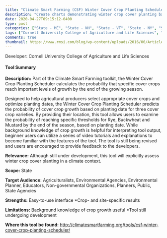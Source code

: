 ```yaml
---
title: "Climate Smart Farming (CSF) Winter Cover Crop Planting Scheduler"
description: "Create charts demonstrating winter crop cover planting based on crop variety (rye, buckwheat, and mustard)."
date: 2020-04-27T09:15:12-0400
type: post
categories: ["State - ME", "State - NH", "State - VT", "State - NY", "State - MA", "State - CT", "State - RI", "State - PA", "State - NJ", "State - DE", "State - MD", "State - DC", "State - VA", "State - WV", "State - OH", "State - KY", "view past/current conditions"]
tags: ["Cornell University College of Agriculture and Life Sciences", "ME", "NH", "VT", "NY", "MA", "CT", "RI", "PA", "NJ", "DE", "MD", "DC", "VA", "WV", "OH", "KY", "Agriculturalists", "Environmental Agencies", "Environmental Planner", "Educators", "Non-governmental Organizations", "Planners", "Public", "State Agencies"]
comments: true
thumbnail: https://www.rmsi.com/blog/wp-content/uploads/2016/06/Article-04.jpg
---
```

Developer: Cornell University College of Agriculture and Life Sciences

#### Tool Summary
**Description:** Part of the Climate Smart Farming toolkit, the Winter Cover Crop Planting Scheduler calculates the probability that specific cover crops reach important levels of growth by the end of the growing season.  

Designed to help agricultural producers select appropriate cover crops and optimize planting dates, the Winter Cover Crop Planting Scheduler predicts the probability of cover crop growth based on planting date for three cover crop varieties. By providing their location, this tool allows users to examine the probability of reaching specific thresholds for Rye, Buckwheat and Mustard by the end of the season, based on planting date. While background knowledge of crop growth is helpful for interpreting tool output, beginner users can utilize a series of video tutorials and explanations to become familiar with the features of the tool. The tool is still being revised and users are encouraged to provide feedback to the developers.

**Relevance:** Although still under development, this tool will explicitly assess winter crop cover planting in a climate context.

**Scope:** State

**Target Audience:** Agriculturalists, Environmental Agencies, Environmental Planner, Educators, Non-governmental Organizations, Planners, Public, State Agencies

**Strengths:** Easy-to-use interface
*Crop- and site-specific results

**Limitations:** Background knowledge of crop growth useful
*Tool still undergoing development

**Where this tool be found:** http://climatesmartfarming.org/tools/csf-winter-cover-crop-planting-scheduler/


